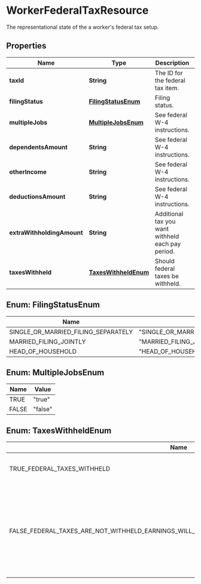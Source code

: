 

# WorkerFederalTaxResource

The representational state of the a worker's federal tax setup.

## Properties

| Name | Type | Description | Notes |
|------------ | ------------- | ------------- | -------------|
|**taxId** | **String** | The ID for the federal tax item. |  [optional] [readonly] |
|**filingStatus** | [**FilingStatusEnum**](#FilingStatusEnum) | Filing status. |  [optional] |
|**multipleJobs** | [**MultipleJobsEnum**](#MultipleJobsEnum) | See federal W-4 instructions. |  [optional] |
|**dependentsAmount** | **String** | See federal W-4 instructions. |  [optional] |
|**otherIncome** | **String** | See federal W-4 instructions. |  [optional] |
|**deductionsAmount** | **String** | See federal W-4 instructions. |  [optional] |
|**extraWithholdingAmount** | **String** | Additional tax you want withheld each pay period. |  [optional] |
|**taxesWithheld** | [**TaxesWithheldEnum**](#TaxesWithheldEnum) | Should federal taxes be withheld. |  [optional] |



## Enum: FilingStatusEnum

| Name | Value |
|---- | -----|
| SINGLE_OR_MARRIED_FILING_SEPARATELY | &quot;SINGLE_OR_MARRIED_FILING_SEPARATELY&quot; |
| MARRIED_FILING_JOINTLY | &quot;MARRIED_FILING_JOINTLY&quot; |
| HEAD_OF_HOUSEHOLD | &quot;HEAD_OF_HOUSEHOLD&quot; |



## Enum: MultipleJobsEnum

| Name | Value |
|---- | -----|
| TRUE | &quot;true&quot; |
| FALSE | &quot;false&quot; |



## Enum: TaxesWithheldEnum

| Name | Value |
|---- | -----|
| TRUE_FEDERAL_TAXES_WITHHELD | &quot;true &#x3D; Federal taxes withheld&quot; |
| FALSE_FEDERAL_TAXES_ARE_NOT_WITHHELD_EARNINGS_WILL_BE_REPORTED_TO_STATE_AND_FEDERAL_AGENCIES_ | &quot;false &#x3D; Federal taxes are NOT withheld. Earnings will be reported to state and federal agencies.&quot; |



